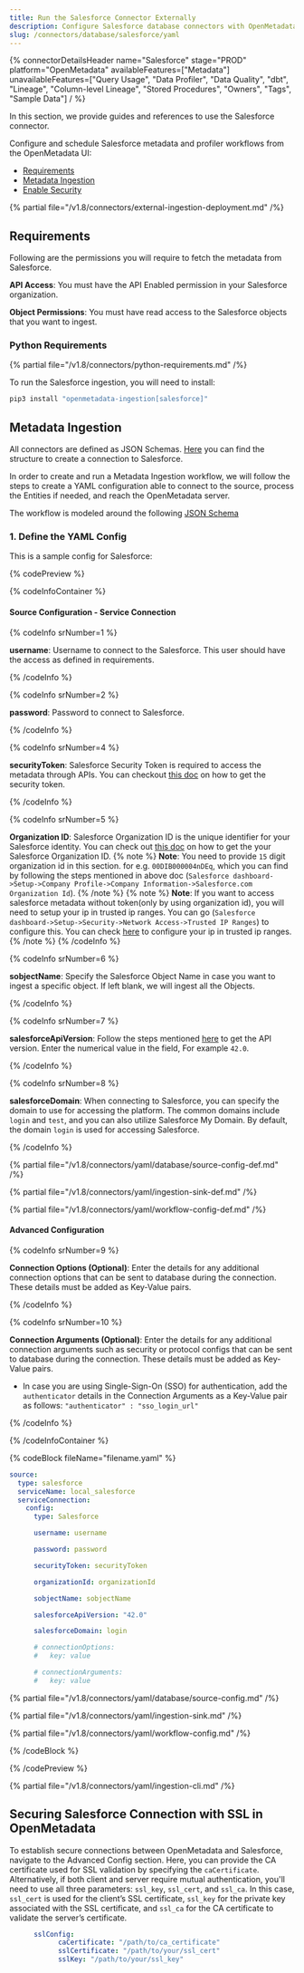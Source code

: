 ```yaml
---
title: Run the Salesforce Connector Externally
description: Configure Salesforce database connectors with OpenMetadata using YAML. Step-by-step setup guide, configuration examples, and best practices included.
slug: /connectors/database/salesforce/yaml
---
```


{% connectorDetailsHeader
name="Salesforce"
stage="PROD"
platform="OpenMetadata"
availableFeatures=["Metadata"]
unavailableFeatures=["Query Usage", "Data Profiler", "Data Quality", "dbt", "Lineage", "Column-level Lineage", "Stored Procedures", "Owners", "Tags", "Sample Data"]
/ %}

In this section, we provide guides and references to use the Salesforce connector.

Configure and schedule Salesforce metadata and profiler workflows from the OpenMetadata UI:

- [Requirements](#requirements)
- [Metadata Ingestion](#metadata-ingestion)
- [Enable Security](#securing-salesforce-connection-with-ssl-in-openmetadata)

{% partial file="/v1.8/connectors/external-ingestion-deployment.md" /%}

## Requirements

Following are the permissions you will require to fetch the metadata from Salesforce.

**API Access**: You must have the API Enabled permission in your Salesforce organization.

**Object Permissions**: You must have read access to the Salesforce objects that you want to ingest.


### Python Requirements

{% partial file="/v1.8/connectors/python-requirements.md" /%}

To run the Salesforce ingestion, you will need to install:

```bash
pip3 install "openmetadata-ingestion[salesforce]"
```

## Metadata Ingestion

All connectors are defined as JSON Schemas.
[Here](https://github.com/open-metadata/OpenMetadata/blob/main/openmetadata-spec/src/main/resources/json/schema/entity/services/connections/database/salesforceConnection.json)
you can find the structure to create a connection to Salesforce.

In order to create and run a Metadata Ingestion workflow, we will follow
the steps to create a YAML configuration able to connect to the source,
process the Entities if needed, and reach the OpenMetadata server.

The workflow is modeled around the following
[JSON Schema](https://github.com/open-metadata/OpenMetadata/blob/main/openmetadata-spec/src/main/resources/json/schema/metadataIngestion/workflow.json)

### 1. Define the YAML Config

This is a sample config for Salesforce:

{% codePreview %}

{% codeInfoContainer %}

#### Source Configuration - Service Connection

{% codeInfo srNumber=1 %}

**username**: Username to connect to the Salesforce. This user should have the access as defined in requirements.

{% /codeInfo %}

{% codeInfo srNumber=2 %}

**password**: Password to connect to Salesforce.

{% /codeInfo %}

{% codeInfo srNumber=4 %}

**securityToken**: Salesforce Security Token is required to access the metadata through APIs. You can checkout [this doc](https://help.salesforce.com/s/articleView?id=sf.user_security_token.htm&type=5) on how to get the security token.

{% /codeInfo %}

{% codeInfo srNumber=5 %}

**Organization ID**: Salesforce Organization ID is the unique identifier for your Salesforce identity. You can check out [this doc](https://help.salesforce.com/s/articleView?id=000385215&type=1) on how to get the your Salesforce Organization ID.
{% note %}
**Note**: You need to provide `15` digit organization id in this section. for e.g. `00DIB000004nDEq`, which you can find by following the steps mentioned in above doc (`Salesforce dashboard->Setup->Company Profile->Company Information->Salesforce.com Organization Id`).
{% /note %}
{% note %}
**Note**: If you want to access salesforce metadata without token(only by using organization id), you will need to setup your ip in trusted ip ranges. You can go (`Salesforce dashboard->Setup->Security->Network Access->Trusted IP Ranges`) to configure this. You can check [here](https://help.salesforce.com/s/articleView?id=sf.security_networkaccess.htm&type=5) to configure your ip in trusted ip ranges.
{% /note %}
{% /codeInfo %}

{% codeInfo srNumber=6 %}

**sobjectName**: Specify the Salesforce Object Name in case you want to ingest a specific object.  If left blank, we will ingest all the Objects.

{% /codeInfo %}

{% codeInfo srNumber=7 %}

**salesforceApiVersion**: Follow the steps mentioned [here](https://help.salesforce.com/s/articleView?id=000386929&type=1) to get the API version. Enter the numerical value in the field, For example `42.0`.

{% /codeInfo %}

{% codeInfo srNumber=8 %}

**salesforceDomain**: When connecting to Salesforce, you can specify the domain to use for accessing the platform. The common domains include `login` and `test`, and you can also utilize Salesforce My Domain.
By default, the domain `login` is used for accessing Salesforce.

{% /codeInfo %}

{% partial file="/v1.8/connectors/yaml/database/source-config-def.md" /%}

{% partial file="/v1.8/connectors/yaml/ingestion-sink-def.md" /%}

{% partial file="/v1.8/connectors/yaml/workflow-config-def.md" /%}

#### Advanced Configuration

{% codeInfo srNumber=9 %}

**Connection Options (Optional)**: Enter the details for any additional connection options that can be sent to database during the connection. These details must be added as Key-Value pairs.

{% /codeInfo %}

{% codeInfo srNumber=10 %}

**Connection Arguments (Optional)**: Enter the details for any additional connection arguments such as security or protocol configs that can be sent to database during the connection. These details must be added as Key-Value pairs.

- In case you are using Single-Sign-On (SSO) for authentication, add the `authenticator` details in the Connection Arguments as a Key-Value pair as follows: `"authenticator" : "sso_login_url"`

{% /codeInfo %}

{% /codeInfoContainer %}

{% codeBlock fileName="filename.yaml" %}

```yaml {% isCodeBlock=true %}
source:
  type: salesforce
  serviceName: local_salesforce
  serviceConnection:
    config:
      type: Salesforce
```
```yaml {% srNumber=1 %}
      username: username
```
```yaml {% srNumber=2 %}
      password: password
```
```yaml {% srNumber=4 %}
      securityToken: securityToken
```
```yaml {% srNumber=5 %}
      organizationId: organizationId
```
```yaml {% srNumber=6 %}
      sobjectName: sobjectName
```
```yaml {% srNumber=7 %}
      salesforceApiVersion: "42.0"
```
```yaml {% srNumber=8 %}
      salesforceDomain: login
```
```yaml {% srNumber=9 %}
      # connectionOptions:
      #   key: value
```
```yaml {% srNumber=10 %}
      # connectionArguments:
      #   key: value
```

{% partial file="/v1.8/connectors/yaml/database/source-config.md" /%}

{% partial file="/v1.8/connectors/yaml/ingestion-sink.md" /%}

{% partial file="/v1.8/connectors/yaml/workflow-config.md" /%}

{% /codeBlock %}

{% /codePreview %}

{% partial file="/v1.8/connectors/yaml/ingestion-cli.md" /%}

## Securing Salesforce Connection with SSL in OpenMetadata

To establish secure connections between OpenMetadata and Salesforce, navigate to the Advanced Config section. Here, you can provide the CA certificate used for SSL validation by specifying the `caCertificate`. Alternatively, if both client and server require mutual authentication, you'll need to use all three parameters: `ssl_key`, `ssl_cert`, and `ssl_ca`. In this case, `ssl_cert` is used for the client’s SSL certificate, `ssl_key` for the private key associated with the SSL certificate, and `ssl_ca` for the CA certificate to validate the server’s certificate.

```yaml
      sslConfig:
            caCertificate: "/path/to/ca_certificate"
            sslCertificate: "/path/to/your/ssl_cert"
            sslKey: "/path/to/your/ssl_key"
```
